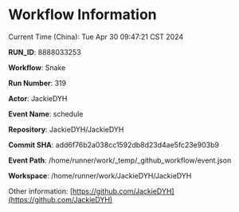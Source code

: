 # Workflow Information

Current Time (China): Tue Apr 30 09:47:21 CST 2024  

**RUN_ID**: 8888033253  

**Workflow**: Snake  

**Run Number**: 319  

**Actor**: JackieDYH  

**Event Name**: schedule  

**Repository**: JackieDYH/JackieDYH  

**Commit SHA**: add6f76b2a038cc1592db8d23d4ae5fc23e903b9  

**Event Path**: /home/runner/work/_temp/_github_workflow/event.json  

**Workspace**: /home/runner/work/JackieDYH/JackieDYH  

Other information: [https://github.com/JackieDYH](https://github.com/JackieDYH)
